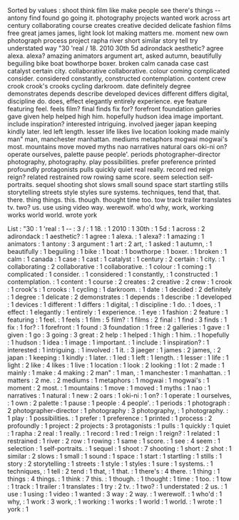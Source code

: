 Sorted by values :
shoot think film like make people see there's things -- antony find found go going it. photography projects wanted work across art century collaborating course creates creative decided delicate fashion films free great james james, light look lot making matters me. moment new own photograph process project rapha river short similar story tell try understated way "30 'real / 18. 2010 30th 5d adirondack aesthetic? agree alexa. alexa? amazing animators argument art, asked autumn, beautifully beguiling bike boat bowthorpe boxer. broken calm canada case cast catalyst certain city. collaborative collaborative. colour coming complicated consider. considered constantly, constructed contemplation. content crew crook crook's crooks cycling darkroom. date definitely degree demonstrates depends describe developed devices different differs digital, discipline do. does, effect elegantly entirely experience. eye feature featuring feel. feels film? final finds fix for? forefront foundation galleries gave given help helped high him. hopefully hudson idea image important. include inspiration? interested intriguing. involved jaeger japan keeping kindly later. led left length. lesser life likes live location looking made mainly man" man, manchester manhattan. mediums metaphors mogwai mogwai's most. mountains move moved myths nao narratives natural oars oki-ni on? operate ourselves, palette pause people'. periods photographer-director photography, photography. play possibilities. prefer preference printed profoundly protagonists pulls quickly quiet real really. record red reign reign? related restrained row rowing same score. seem selection self-portraits. sequel shooting shot slows small sound space start startling stills storytelling streets style styles sure systems. techniques, tend that, that. there. thing things. this. though. thought time too. tow track trailer translates tv. two? us. use using video way. werewolf. who'd why, work, working works world world. wrote york 

List :
"30 : 1
'real : 1
-- : 3
/ : 1
18. : 1
2010 : 1
30th : 1
5d : 1
across : 2
adirondack : 1
aesthetic? : 1
agree : 1
alexa. : 1
alexa? : 1
amazing : 1
animators : 1
antony : 3
argument : 1
art : 2
art, : 1
asked : 1
autumn, : 1
beautifully : 1
beguiling : 1
bike : 1
boat : 1
bowthorpe : 1
boxer. : 1
broken : 1
calm : 1
canada : 1
case : 1
cast : 1
catalyst : 1
century : 2
certain : 1
city. : 1
collaborating : 2
collaborative : 1
collaborative. : 1
colour : 1
coming : 1
complicated : 1
consider. : 1
considered : 1
constantly, : 1
constructed : 1
contemplation. : 1
content : 1
course : 2
creates : 2
creative : 2
crew : 1
crook : 1
crook's : 1
crooks : 1
cycling : 1
darkroom. : 1
date : 1
decided : 2
definitely : 1
degree : 1
delicate : 2
demonstrates : 1
depends : 1
describe : 1
developed : 1
devices : 1
different : 1
differs : 1
digital, : 1
discipline : 1
do. : 1
does, : 1
effect : 1
elegantly : 1
entirely : 1
experience. : 1
eye : 1
fashion : 2
feature : 1
featuring : 1
feel. : 1
feels : 1
film : 5
film? : 1
films : 2
final : 1
find : 3
finds : 1
fix : 1
for? : 1
forefront : 1
found : 3
foundation : 1
free : 2
galleries : 1
gave : 1
given : 1
go : 3
going : 3
great : 2
help : 1
helped : 1
high : 1
him. : 1
hopefully : 1
hudson : 1
idea : 1
image : 1
important. : 1
include : 1
inspiration? : 1
interested : 1
intriguing. : 1
involved : 1
it. : 3
jaeger : 1
james : 2
james, : 2
japan : 1
keeping : 1
kindly : 1
later. : 1
led : 1
left : 1
length. : 1
lesser : 1
life : 1
light : 2
like : 4
likes : 1
live : 1
location : 1
look : 2
looking : 1
lot : 2
made : 1
mainly : 1
make : 4
making : 2
man" : 1
man, : 1
manchester : 1
manhattan. : 1
matters : 2
me. : 2
mediums : 1
metaphors : 1
mogwai : 1
mogwai's : 1
moment : 2
most. : 1
mountains : 1
move : 1
moved : 1
myths : 1
nao : 1
narratives : 1
natural : 1
new : 2
oars : 1
oki-ni : 1
on? : 1
operate : 1
ourselves, : 1
own : 2
palette : 1
pause : 1
people : 4
people'. : 1
periods : 1
photograph : 2
photographer-director : 1
photography : 3
photography, : 1
photography. : 1
play : 1
possibilities. : 1
prefer : 1
preference : 1
printed : 1
process : 2
profoundly : 1
project : 2
projects : 3
protagonists : 1
pulls : 1
quickly : 1
quiet : 1
rapha : 2
real : 1
really. : 1
record : 1
red : 1
reign : 1
reign? : 1
related : 1
restrained : 1
river : 2
row : 1
rowing : 1
same : 1
score. : 1
see : 4
seem : 1
selection : 1
self-portraits. : 1
sequel : 1
shoot : 7
shooting : 1
short : 2
shot : 1
similar : 2
slows : 1
small : 1
sound : 1
space : 1
start : 1
startling : 1
stills : 1
story : 2
storytelling : 1
streets : 1
style : 1
styles : 1
sure : 1
systems. : 1
techniques, : 1
tell : 2
tend : 1
that, : 1
that. : 1
there's : 4
there. : 1
thing : 1
things : 4
things. : 1
think : 7
this. : 1
though. : 1
thought : 1
time : 1
too. : 1
tow : 1
track : 1
trailer : 1
translates : 1
try : 2
tv. : 1
two? : 1
understated : 2
us. : 1
use : 1
using : 1
video : 1
wanted : 3
way : 2
way. : 1
werewolf. : 1
who'd : 1
why, : 1
work : 3
work, : 1
working : 1
works : 1
world : 1
world. : 1
wrote : 1
york : 1
